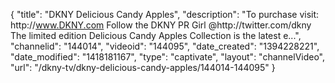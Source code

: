 {
    "title": "DKNY Delicious Candy Apples",
    "description": "To purchase visit: http:\/\/www.DKNY.com Follow the DKNY PR Girl @http:\/\/twitter.com\/dkny The limited edition Delicious Candy Apples Collection is the latest e...",
    "channelid": "144014",
    "videoid": "144095",
    "date_created": "1394228221",
    "date_modified": "1418181167",
    "type": "captivate",
    "layout": "channelVideo",
    "url": "\/dkny-tv\/dkny-delicious-candy-apples\/144014-144095"
}